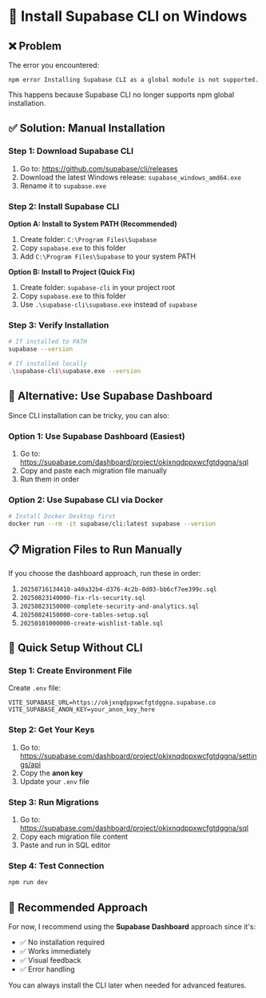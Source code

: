 # 🔧 Install Supabase CLI on Windows

## ❌ **Problem**
The error you encountered:
```
npm error Installing Supabase CLI as a global module is not supported.
```

This happens because Supabase CLI no longer supports npm global installation.

## ✅ **Solution: Manual Installation**

### **Step 1: Download Supabase CLI**

1. Go to: https://github.com/supabase/cli/releases
2. Download the latest Windows release: `supabase_windows_amd64.exe`
3. Rename it to `supabase.exe`

### **Step 2: Install Supabase CLI**

**Option A: Install to System PATH (Recommended)**
1. Create folder: `C:\Program Files\Supabase`
2. Copy `supabase.exe` to this folder
3. Add `C:\Program Files\Supabase` to your system PATH

**Option B: Install to Project (Quick Fix)**
1. Create folder: `supabase-cli` in your project root
2. Copy `supabase.exe` to this folder
3. Use `.\supabase-cli\supabase.exe` instead of `supabase`

### **Step 3: Verify Installation**

```bash
# If installed to PATH
supabase --version

# If installed locally
.\supabase-cli\supabase.exe --version
```

## 🚀 **Alternative: Use Supabase Dashboard**

Since CLI installation can be tricky, you can also:

### **Option 1: Use Supabase Dashboard (Easiest)**
1. Go to: https://supabase.com/dashboard/project/okjxnqdppxwcfgtdggna/sql
2. Copy and paste each migration file manually
3. Run them in order

### **Option 2: Use Supabase CLI via Docker**
```bash
# Install Docker Desktop first
docker run --rm -it supabase/cli:latest supabase --version
```

## 📋 **Migration Files to Run Manually**

If you choose the dashboard approach, run these in order:

1. `20250716134410-a40a32b4-d376-4c2b-8d03-bb6cf7ee399c.sql`
2. `20250823140000-fix-rls-security.sql`
3. `20250823150000-complete-security-and-analytics.sql`
4. `20250824150000-core-tables-setup.sql`
5. `20250101000000-create-wishlist-table.sql`

## 🔧 **Quick Setup Without CLI**

### **Step 1: Create Environment File**
Create `.env` file:
```env
VITE_SUPABASE_URL=https://okjxnqdppxwcfgtdggna.supabase.co
VITE_SUPABASE_ANON_KEY=your_anon_key_here
```

### **Step 2: Get Your Keys**
1. Go to: https://supabase.com/dashboard/project/okjxnqdppxwcfgtdggna/settings/api
2. Copy the **anon key**
3. Update your `.env` file

### **Step 3: Run Migrations**
1. Go to: https://supabase.com/dashboard/project/okjxnqdppxwcfgtdggna/sql
2. Copy each migration file content
3. Paste and run in SQL editor

### **Step 4: Test Connection**
```bash
npm run dev
```

## 🎯 **Recommended Approach**

For now, I recommend using the **Supabase Dashboard** approach since it's:
- ✅ No installation required
- ✅ Works immediately
- ✅ Visual feedback
- ✅ Error handling

You can always install the CLI later when needed for advanced features.
